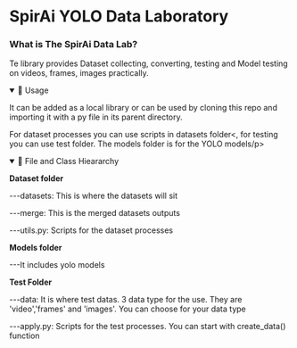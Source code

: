 
<div>
      <h1>SpirAi YOLO Data Laboratory</h1>
  <div>
    <h3>What is The SpirAi Data Lab?</h3>
    <p>Te library provides Dataset collecting, converting, testing and Model testing on videos, frames, images practically. </p>
  </div>
  <div>
      <details open> 
            <summary>📘 Usage</summary>
            <p>It can be added as a local library or can be used by cloning this repo and importing it with a py file in its parent directory.</p>   
            <p>For dataset processes you can use scripts in datasets folder<, for testing you can use test folder. The models folder is for the YOLO models/p>
       </details>
  </div>
<details open>
      <summary>🌲 File and Class Hieararchy</summary>
      <p><b>Dataset folder</b></p>
      <p>---datasets: This is where the datasets will sit</p>
      <p>---merge: This is the merged datasets outputs</p>
      <p>---utils.py: Scripts for the dataset processes</p>
      <p><b>Models folder</b></p>
      <p>---It includes yolo models</p>
      <p><b>Test Folder</b></p>
      <p>---data: It is where test datas. 3 data type for the use. They are 'video','frames' and 'images'. You can choose for your data type</p>
      <p>---apply.py: Scripts for the test processes. You can start with create_data() function</p>
</details>
</div>





